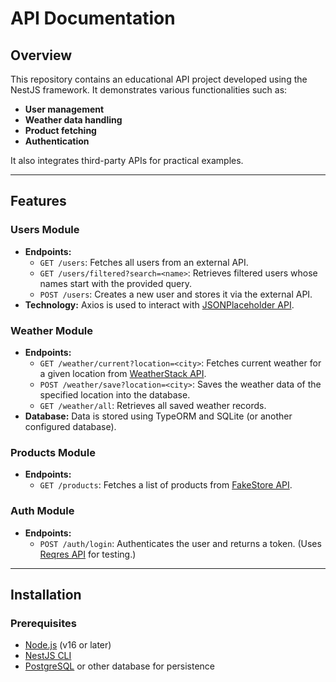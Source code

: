 # API Documentation

## Overview

This repository contains an educational API project developed using the NestJS framework. It demonstrates various functionalities such as:

* **User management**
* **Weather data handling**
* **Product fetching**
* **Authentication**

It also integrates third-party APIs for practical examples.

---

## Features

### Users Module

* **Endpoints:**
  * `GET /users`: Fetches all users from an external API.
  * `GET /users/filtered?search=<name>`: Retrieves filtered users whose names start with the provided query.
  * `POST /users`: Creates a new user and stores it via the external API.
* **Technology:** Axios is used to interact with [JSONPlaceholder API](https://jsonplaceholder.typicode.com/users).

### Weather Module

* **Endpoints:**
  * `GET /weather/current?location=<city>`: Fetches current weather for a given location from [WeatherStack API](https://weatherstack.com/).
  * `POST /weather/save?location=<city>`: Saves the weather data of the specified location into the database.
  * `GET /weather/all`: Retrieves all saved weather records.
* **Database:** Data is stored using TypeORM and SQLite (or another configured database).

### Products Module

* **Endpoints:**
  * `GET /products`: Fetches a list of products from [FakeStore API](https://fakestoreapi.com/).

### Auth Module

* **Endpoints:**
  * `POST /auth/login`: Authenticates the user and returns a token. (Uses [Reqres API](https://reqres.in/) for testing.)

---

## Installation

### Prerequisites

* [Node.js](https://nodejs.org/) (v16 or later)
* [NestJS CLI](https://docs.nestjs.com/cli/overview)
* [PostgreSQL](https://www.postgresql.org/) or other database for persistence
